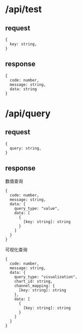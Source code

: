 # /api/test
## request
```
{
  key: string,
}
```

## response
```
{
  code: number,
  message: string,
  data: string
}
```

# /api/query
## request
```
{
  query: string,
}
```

## response

数值查询
```
{
  code: number,
  message: string,
  data: {
    query_type: "value",
    data: [
      {
        [key: string]: string
      }
    ]
  }
}
```

可视化查询

```
{
  code: number,
  message: string,
  data: {
    query_type: "visualization",
    chart_id: string,
    channel_mapping: {
      [key: string]: string
    },
    data: [
      {
        [key: string]: string
      }
    ]
  }
}
```